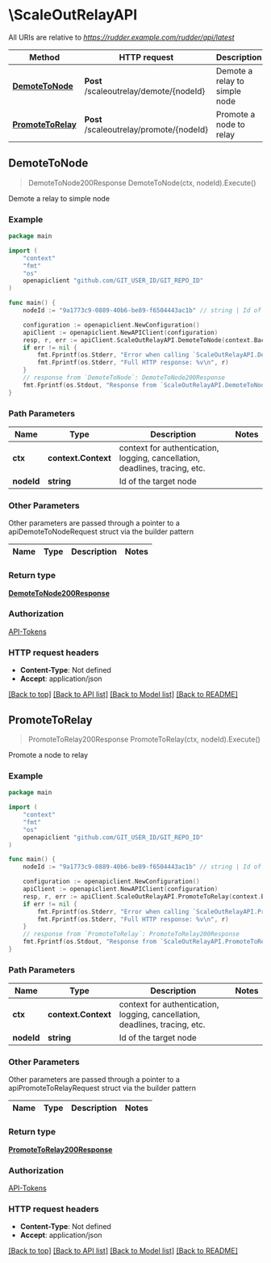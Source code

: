 # \ScaleOutRelayAPI

All URIs are relative to *https://rudder.example.com/rudder/api/latest*

Method | HTTP request | Description
------------- | ------------- | -------------
[**DemoteToNode**](ScaleOutRelayAPI.md#DemoteToNode) | **Post** /scaleoutrelay/demote/{nodeId} | Demote a relay to simple node
[**PromoteToRelay**](ScaleOutRelayAPI.md#PromoteToRelay) | **Post** /scaleoutrelay/promote/{nodeId} | Promote a node to relay



## DemoteToNode

> DemoteToNode200Response DemoteToNode(ctx, nodeId).Execute()

Demote a relay to simple node



### Example

```go
package main

import (
	"context"
	"fmt"
	"os"
	openapiclient "github.com/GIT_USER_ID/GIT_REPO_ID"
)

func main() {
	nodeId := "9a1773c9-0889-40b6-be89-f6504443ac1b" // string | Id of the target node

	configuration := openapiclient.NewConfiguration()
	apiClient := openapiclient.NewAPIClient(configuration)
	resp, r, err := apiClient.ScaleOutRelayAPI.DemoteToNode(context.Background(), nodeId).Execute()
	if err != nil {
		fmt.Fprintf(os.Stderr, "Error when calling `ScaleOutRelayAPI.DemoteToNode``: %v\n", err)
		fmt.Fprintf(os.Stderr, "Full HTTP response: %v\n", r)
	}
	// response from `DemoteToNode`: DemoteToNode200Response
	fmt.Fprintf(os.Stdout, "Response from `ScaleOutRelayAPI.DemoteToNode`: %v\n", resp)
}
```

### Path Parameters


Name | Type | Description  | Notes
------------- | ------------- | ------------- | -------------
**ctx** | **context.Context** | context for authentication, logging, cancellation, deadlines, tracing, etc.
**nodeId** | **string** | Id of the target node | 

### Other Parameters

Other parameters are passed through a pointer to a apiDemoteToNodeRequest struct via the builder pattern


Name | Type | Description  | Notes
------------- | ------------- | ------------- | -------------


### Return type

[**DemoteToNode200Response**](DemoteToNode200Response.md)

### Authorization

[API-Tokens](../README.md#API-Tokens)

### HTTP request headers

- **Content-Type**: Not defined
- **Accept**: application/json

[[Back to top]](#) [[Back to API list]](../README.md#documentation-for-api-endpoints)
[[Back to Model list]](../README.md#documentation-for-models)
[[Back to README]](../README.md)


## PromoteToRelay

> PromoteToRelay200Response PromoteToRelay(ctx, nodeId).Execute()

Promote a node to relay



### Example

```go
package main

import (
	"context"
	"fmt"
	"os"
	openapiclient "github.com/GIT_USER_ID/GIT_REPO_ID"
)

func main() {
	nodeId := "9a1773c9-0889-40b6-be89-f6504443ac1b" // string | Id of the target node

	configuration := openapiclient.NewConfiguration()
	apiClient := openapiclient.NewAPIClient(configuration)
	resp, r, err := apiClient.ScaleOutRelayAPI.PromoteToRelay(context.Background(), nodeId).Execute()
	if err != nil {
		fmt.Fprintf(os.Stderr, "Error when calling `ScaleOutRelayAPI.PromoteToRelay``: %v\n", err)
		fmt.Fprintf(os.Stderr, "Full HTTP response: %v\n", r)
	}
	// response from `PromoteToRelay`: PromoteToRelay200Response
	fmt.Fprintf(os.Stdout, "Response from `ScaleOutRelayAPI.PromoteToRelay`: %v\n", resp)
}
```

### Path Parameters


Name | Type | Description  | Notes
------------- | ------------- | ------------- | -------------
**ctx** | **context.Context** | context for authentication, logging, cancellation, deadlines, tracing, etc.
**nodeId** | **string** | Id of the target node | 

### Other Parameters

Other parameters are passed through a pointer to a apiPromoteToRelayRequest struct via the builder pattern


Name | Type | Description  | Notes
------------- | ------------- | ------------- | -------------


### Return type

[**PromoteToRelay200Response**](PromoteToRelay200Response.md)

### Authorization

[API-Tokens](../README.md#API-Tokens)

### HTTP request headers

- **Content-Type**: Not defined
- **Accept**: application/json

[[Back to top]](#) [[Back to API list]](../README.md#documentation-for-api-endpoints)
[[Back to Model list]](../README.md#documentation-for-models)
[[Back to README]](../README.md)

